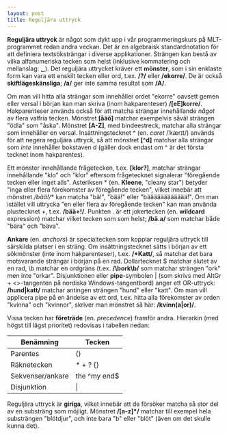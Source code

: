 ```yaml
---
layout: post
title: Reguljära uttryck
---
```


**Reguljära uttryck** är något som dykt upp i vår programmeringskurs på MLT-programmet redan andra veckan. Det är en algebraisk standardnotation för att definiera textsöksträngar i diverse applikationer. Strängen kan bestå av vilka alfanumeriska tecken som helst (inklusive kommatering och mellanslag: ␣). Det reguljära uttrycket kräver ett **mönster**, som i sin enklaste form kan vara ett enskilt tecken eller ord, t.ex. **/?/** eller **/ekorre/**. De är också **skiftlägeskänsliga**; **/a/** ger inte samma resultat som **/A/**.         

Om man vill hitta alla strängar som innehåller ordet "ekorre" oavsett gemen eller versal i början kan man skriva (inom hakparenteser) **/[eE]korre/**. Hakparenteser används också för att matcha strängar innehållande *något* av flera valfria tecken. Mönstret **[åäö]** matchar exempelvis såväl strängen "ödla" som "åska". Mönstret **[A-Z]**, med bindeestreck, matchar alla strängar som innehåller en versal. Insättningstecknet **^** (en. *caret* /ˈkærɪt/) används för att negera reguljära uttryck, så att mönstret **[^d]** matchar alla strängar som *inte* innehåller bokstaven d (gäller dock endast om ^ är det första tecknet inom hakparentes). 

Ett mönster innehållande frågetecken, t.ex. **[klor?]**, matchar strängar innehållande "klo" och "klor" eftersom frågetecknet signalerar "föregående tecken eller inget alls". Asteriksen * (en. **Kleene**, "cleany star") betyder "inga eller flera förekomster av föregående tecken", vilket innebär att mönstret **/bää*!/** kan matcha "bä!", "bää!" eller "bääääääääääää!". Om man istället vill uttrycka "en eller flera av föregående tecken" kan man använda plustecknet +, t.ex. **/bää+!/**. Punkten . är ett jokertecken (en. **wildcard** expression) matchar vilket tecken som som helst; **/bä.a/** som matchar både "bära" och "bäva".
        
**Ankare** (en. *anchors*) är specialtecken som kopplar reguljära uttryck till särskilda platser i en sträng. Om insättningstecknet sätts i början av ett sökmönster (inte inom hakparenteser), t.ex. **/\*Katt/**, så matchar det bara motsvarande strängar i början på en rad. Dollartecknet $ matchar slutet av en rad, \b matchar en ordgräns (t.ex. **/\bork\b/** som matchar strängen "ork" men inte "orkar". Disjunktionen eller **pipe**-symbolen | (som skrivs med AltGr + <>-tangenten på nordiska Windows-tangentbord) anger ett OR-uttryck: **/hund|katt/** matchar antingen strängen "hund" eller "katt". Om man vill applicera pipe på en ändelse av ett ord, t.ex. hitta alla förekomster av orden "kvinna" och "kvinnor", skriver man mönstret så här: **/kvinn(a|or)/**.

Vissa tecken har **företräde** (en. *precedence*) framför andra. Hierarkin (med högst till lägst prioritet) redovisas i tabellen nedan: 

| Benämning        | Tecken      |
|------------------|-------------|
| Parentes         | ()          |
| Räknetecken      | * + ? {}    |
| Sekvenser/ankare | the ^my end$|
| Disjunktion      |    \|       |

Reguljära uttryck är **giriga**, vilket innebär att de försöker matcha så stor del av en substräng som möjligt. Mönstret **/[a-z]\*/** matchar till exempel hela substrängen "blötdjur", och inte bara "b" eller "blöt" (även om det skulle kunna det).
